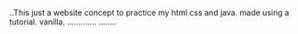 ..This just a website concept to practice my html css and java. made using a tutorial. vanilla.
.............
........